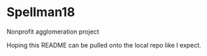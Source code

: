 # Spellman18
Nonprofit agglomeration project

Hoping this README can be pulled onto the local repo like I expect.
